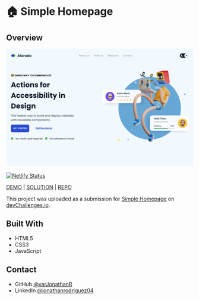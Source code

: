 # 🏠 Simple Homepage

## Overview

![Simple Homepage preview](https://github.com/varJonathanR/simple-homepage/blob/main/src/assets/simple-homepage_preview.png)

[![Netlify Status](https://api.netlify.com/api/v1/badges/e40e2090-51f8-46b0-9f5a-a6215642eecc/deploy-status)](https://app.netlify.com/sites/simple-homepage-varjonathanr/deploys)

[DEMO](https://simple-homepage-varjonathanr.netlify.app/) | [SOLUTION](https://devchallenges.io/solution/2078) | [REPO](https://github.com/varJonathanR/simple-homepage)

This project was uploaded as a submission for [Simple Homepage](https://devchallenges.io/challenge/33) on [devChallenges.io](https://devchallenges.io/).

## Built With

- HTML5
- CSS3
- JavaScript

## Contact

- GitHub [@varJonathanR](https://github.com/varJonathanR)
- LinkedIn [@jonathanrodriguez04](https://www.linkedin.com/in/jonathanrodriguez04)
